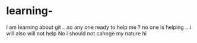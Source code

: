 # learning-
I am learning about git ...so any one ready to help me ?
no one is helping ...i will also will not help
No i should not cahnge my nature 
hi 